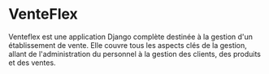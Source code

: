 # VenteFlex
Venteflex est une application Django complète destinée à la gestion d'un établissement de vente. Elle couvre tous les aspects clés de la gestion, allant de l'administration du personnel à la gestion des clients, des produits et des ventes.
